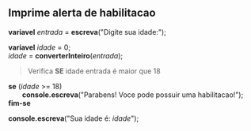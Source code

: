 ## Imprime alerta de habilitacao

**variavel** *entrada* = **escreva**("Digite sua idade:");

**variavel** *idade* = 0;<br>
*idade* = **converterInteiro**(*entrada*);<br>

>Verifica **SE** idade entrada é maior que 18

**se** (*idade* >= 18)<br>
&emsp;&emsp;**console.escreva**("Parabens! Voce pode possuir uma habilitacao!");<br>
**fim-se**

**console.escreva**("Sua idade é: *idade*");
